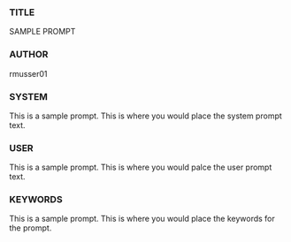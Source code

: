 ### TITLE
SAMPLE PROMPT

### AUTHOR ###
rmusser01

### SYSTEM ###
This is a sample prompt. This is where you would place the system prompt text.


### USER ###
This is a sample prompt. This is where you would palce the user prompt text.

### KEYWORDS ###
This is a sample prompt. This is where you would place the keywords for the prompt.